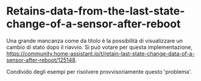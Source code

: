 # Retains-data-from-the-last-state-change-of-a-sensor-after-reboot

Una grande mancanza come da titolo è la possibilità di visualizzare un cambio di stato dopo il riavvio.
Si può votare per questa implementazione, https://community.home-assistant.io/t/retain-last-state-change-data-of-a-sensor-after-reboot/125148.

Condivido degli esempi per risolvere provvisoriamente questo 'problema'. 

